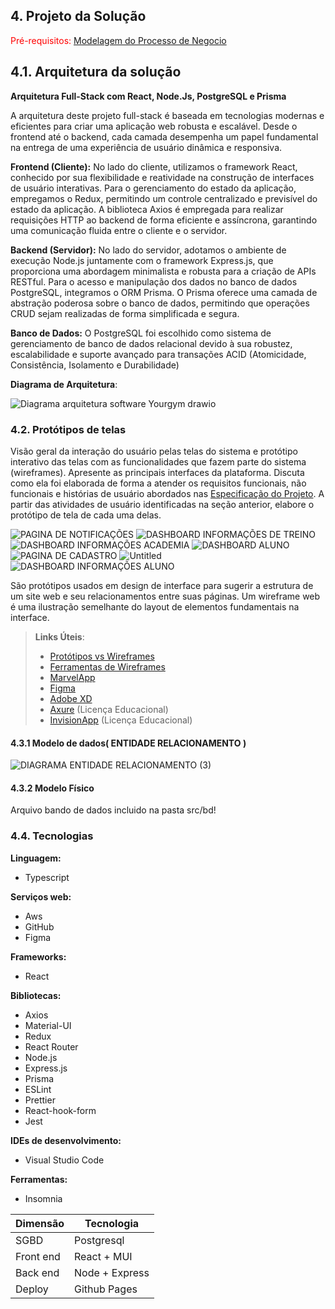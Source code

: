 ## 4. Projeto da Solução

<span style="color:red">Pré-requisitos: <a href="03-Modelagem do Processo de Negocio.md"> Modelagem do Processo de Negocio</a></span>

## 4.1. Arquitetura da solução

**Arquitetura Full-Stack com React, Node.Js, PostgreSQL e Prisma**

A arquitetura deste projeto full-stack é baseada em tecnologias modernas e eficientes para criar uma aplicação web robusta e escalável. Desde o frontend até o backend, cada camada desempenha um papel fundamental na entrega de uma experiência de usuário dinâmica e responsiva.

**Frontend (Cliente):**
No lado do cliente, utilizamos o framework React, conhecido por sua flexibilidade e reatividade na construção de interfaces de usuário interativas. Para o gerenciamento do estado da aplicação, empregamos o Redux, permitindo um controle centralizado e previsível do estado da aplicação.
A biblioteca Axios é empregada para realizar requisições HTTP ao backend de forma eficiente e assíncrona, garantindo uma comunicação fluida entre o cliente e o servidor.

**Backend (Servidor):**
No lado do servidor, adotamos o ambiente de execução Node.js juntamente com o framework Express.js, que proporciona uma abordagem minimalista e robusta para a criação de APIs RESTful. Para o acesso e manipulação dos dados no banco de dados PostgreSQL, integramos o ORM Prisma. O Prisma oferece uma camada de abstração poderosa sobre o banco de dados, permitindo que operações CRUD sejam realizadas de forma simplificada e segura.

**Banco de Dados:**
O PostgreSQL foi escolhido como sistema de gerenciamento de banco de dados relacional devido à sua robustez, escalabilidade e suporte avançado para transações ACID (Atomicidade, Consistência, Isolamento e Durabilidade)

 **Diagrama de Arquitetura**:

![Diagrama arquitetura software Yourgym drawio](https://github.com/ICEI-PUC-Minas-PSG-ADS-TI/psg-ads-2024-1-p2-tiapn-7358-1-01-yourgym/assets/121045908/3a0a572d-ccb2-40bc-8694-7cebb5818a5e)


### 4.2. Protótipos de telas

Visão geral da interação do usuário pelas telas do sistema e protótipo interativo das telas com as funcionalidades que fazem parte do sistema (wireframes).
Apresente as principais interfaces da plataforma. Discuta como ela foi elaborada de forma a atender os requisitos funcionais, não funcionais e histórias de usuário abordados nas <a href="02-Especificação do Projeto.md"> Especificação do Projeto</a>.
A partir das atividades de usuário identificadas na seção anterior, elabore o protótipo de tela de cada uma delas.

![PAGINA DE NOTIFICAÇÕES](https://github.com/ICEI-PUC-Minas-PSG-ADS-TI/psg-ads-2024-1-p2-tiapn-7358-1-01-yourgym/assets/141431894/914121b0-2b27-488e-9fd4-34acec9148f9)
![DASHBOARD INFORMAÇÕES DE TREINO](https://github.com/ICEI-PUC-Minas-PSG-ADS-TI/psg-ads-2024-1-p2-tiapn-7358-1-01-yourgym/assets/141431894/7d26d90f-b2c0-4d7f-a6d0-e22e540e3c2e)
![DASHBOARD INFORMAÇÕES ACADEMIA](https://github.com/ICEI-PUC-Minas-PSG-ADS-TI/psg-ads-2024-1-p2-tiapn-7358-1-01-yourgym/assets/141431894/7b618e5f-f61d-44cc-b990-8647d9edc15a)
![DASHBOARD ALUNO](https://github.com/ICEI-PUC-Minas-PSG-ADS-TI/psg-ads-2024-1-p2-tiapn-7358-1-01-yourgym/assets/141431894/521ae78a-d56d-422d-8353-cbef05d0da2b)
![PAGINA DE CADASTRO](https://github.com/ICEI-PUC-Minas-PSG-ADS-TI/psg-ads-2024-1-p2-tiapn-7358-1-01-yourgym/assets/141431894/388217ba-d4f3-4c96-a118-867e79466a08)
![Untitled](https://github.com/ICEI-PUC-Minas-PSG-ADS-TI/psg-ads-2024-1-p2-tiapn-7358-1-01-yourgym/assets/141431894/3b0c18b4-7cac-486e-8871-80d80d011fd6)
![DASHBOARD INFORMAÇÕES ALUNO](https://github.com/ICEI-PUC-Minas-PSG-ADS-TI/psg-ads-2024-1-p2-tiapn-7358-1-01-yourgym/assets/141431894/34a9fd3f-9075-46c4-9284-ec9f2214702e)


São protótipos usados em design de interface para sugerir a estrutura de um site web e seu relacionamentos entre suas páginas. Um wireframe web é uma ilustração semelhante do layout de elementos fundamentais na interface.
 
> **Links Úteis**:
> - [Protótipos vs Wireframes](https://www.nngroup.com/videos/prototypes-vs-wireframes-ux-projects/)
> - [Ferramentas de Wireframes](https://rockcontent.com/blog/wireframes/)
> - [MarvelApp](https://marvelapp.com/developers/documentation/tutorials/)
> - [Figma](https://www.figma.com/)
> - [Adobe XD](https://www.adobe.com/br/products/xd.html#scroll)
> - [Axure](https://www.axure.com/edu) (Licença Educacional)
> - [InvisionApp](https://www.invisionapp.com/) (Licença Educacional)


#### 4.3.1 Modelo de dados( ENTIDADE RELACIONAMENTO )

![DIAGRAMA ENTIDADE RELACIONAMENTO (3)](https://github.com/ICEI-PUC-Minas-PSG-ADS-TI/psg-ads-2024-1-p2-tiapn-7358-1-01-yourgym/assets/121045908/601410ac-bba5-4d7a-bca8-8c9eaa0d0272)

#### 4.3.2 Modelo Físico

Arquivo bando de dados incluido na pasta src/bd!

### 4.4. Tecnologias

**Linguagem:** 
- Typescript

**Serviços web:**
- Aws
- GitHub
- Figma
  
**Frameworks:**
- React

**Bibliotecas:**
- Axios
- Material-UI
- Redux
- React Router
- Node.js
- Express.js
- Prisma
- ESLint
- Prettier
- React-hook-form
- Jest

**IDEs de desenvolvimento:**
- Visual Studio Code

**Ferramentas:**
- Insomnia

| **Dimensão**   | **Tecnologia**  |
| ---            | ---             |
| SGBD           | Postgresql      |
| Front end      | React +  MUI    |
| Back end       | Node + Express  |
| Deploy         | Github Pages    |

